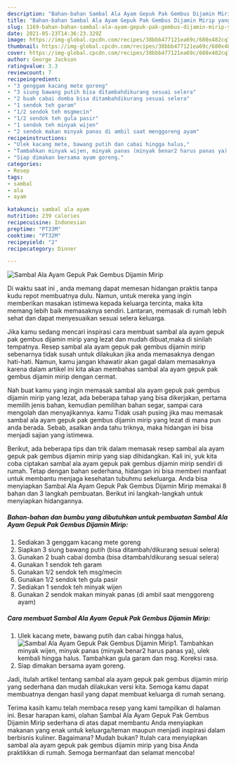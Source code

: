 ```yaml
---
description: "Bahan-bahan Sambal Ala Ayam Gepuk Pak Gembus Dijamin Mirip yang lezat dan Mudah Dibuat"
title: "Bahan-bahan Sambal Ala Ayam Gepuk Pak Gembus Dijamin Mirip yang lezat dan Mudah Dibuat"
slug: 1169-bahan-bahan-sambal-ala-ayam-gepuk-pak-gembus-dijamin-mirip-yang-lezat-dan-mudah-dibuat
date: 2021-05-23T14:36:23.329Z
image: https://img-global.cpcdn.com/recipes/38bbb477121ea69c/680x482cq70/sambal-ala-ayam-gepuk-pak-gembus-dijamin-mirip-foto-resep-utama.jpg
thumbnail: https://img-global.cpcdn.com/recipes/38bbb477121ea69c/680x482cq70/sambal-ala-ayam-gepuk-pak-gembus-dijamin-mirip-foto-resep-utama.jpg
cover: https://img-global.cpcdn.com/recipes/38bbb477121ea69c/680x482cq70/sambal-ala-ayam-gepuk-pak-gembus-dijamin-mirip-foto-resep-utama.jpg
author: George Jackson
ratingvalue: 3.3
reviewcount: 7
recipeingredient:
- "3 genggam kacang mete goreng"
- "3 siung bawang putih bisa ditambahdikurang sesuai selera"
- "2 buah cabai domba bisa ditambahdikurang sesuai selera"
- "1 sendok teh garam"
- "1/2 sendok teh msgmecin"
- "1/2 sendok teh gula pasir"
- "1 sendok teh minyak wijen"
- "2 sendok makan minyak panas di ambil saat menggoreng ayam"
recipeinstructions:
- "Ulek kacang mete, bawang putih dan cabai hingga halus,"
- "Tambahkan minyak wijen, minyak panas (minyak benar2 harus panas ya), ulek kembali hingga halus. Tambahkan gula garam dan msg. Koreksi rasa."
- "Siap dimakan bersama ayam goreng."
categories:
- Resep
tags:
- sambal
- ala
- ayam

katakunci: sambal ala ayam 
nutrition: 239 calories
recipecuisine: Indonesian
preptime: "PT33M"
cooktime: "PT32M"
recipeyield: "2"
recipecategory: Dinner

---
```



![Sambal Ala Ayam Gepuk Pak Gembus Dijamin Mirip](https://img-global.cpcdn.com/recipes/38bbb477121ea69c/680x482cq70/sambal-ala-ayam-gepuk-pak-gembus-dijamin-mirip-foto-resep-utama.jpg)

Di waktu  saat ini , anda memang dapat memesan hidangan praktis tanpa kudu repot membuatnya dulu. Namun, untuk mereka yang ingin memberikan masakan istimewa kepada keluarga tercinta, maka kita memang lebih baik memasaknya sendiri. Lantaran, memasak di rumah lebih sehat dan dapat menyesuaikan sesuai selera keluarga.

Jika kamu sedang mencari inspirasi cara membuat sambal ala ayam gepuk pak gembus dijamin mirip yang lezat dan mudah dibuat,maka di sinilah tempatnya. Resep sambal ala ayam gepuk pak gembus dijamin mirip  sebenarnya tidak susah untuk dilakukan jika anda memasaknya dengan hati-hati. Namun, kamu jangan khawatir akan gagal dalam memasaknya 
karena dalam artikel ini kita akan membahas sambal ala ayam gepuk pak gembus dijamin mirip dengan cermat.  



Nah buat kamu yang ingin memasak sambal ala ayam gepuk pak gembus dijamin mirip yang lezat, ada beberapa tahap yang bisa dikerjakan, pertama memilih jenis bahan, kemudian pemilihan bahan segar, sampai cara mengolah dan menyajikannya. kamu Tidak usah pusing jika mau memasak sambal ala ayam gepuk pak gembus dijamin mirip yang lezat di mana pun anda berada. Sebab, asalkan anda  tahu triknya, maka hidangan ini bisa menjadi sajian yang istimewa.

Berikut, ada beberapa tips dan trik dalam memasak resep sambal ala ayam gepuk pak gembus dijamin mirip yang siap dihidangkan. Kali ini, yuk kita coba ciptakan sambal ala ayam gepuk pak gembus dijamin mirip sendiri di rumah. Tetap dengan bahan sederhana, hidangan ini bisa memberi manfaat untuk membantu menjaga kesehatan tubuhmu sekeluarga. Anda bisa menyiapkan Sambal Ala Ayam Gepuk Pak Gembus Dijamin Mirip memakai 8 bahan dan 3 langkah pembuatan. Berikut ini langkah-langkah untuk menyiapkan hidangannya.

<!--inarticleads1-->

##### Bahan-bahan dan bumbu yang dibutuhkan untuk pembuatan Sambal Ala Ayam Gepuk Pak Gembus Dijamin Mirip:

1. Sediakan 3 genggam kacang mete goreng
1. Siapkan 3 siung bawang putih (bisa ditambah/dikurang sesuai selera)
1. Gunakan 2 buah cabai domba (bisa ditambah/dikurang sesuai selera)
1. Gunakan 1 sendok teh garam
1. Gunakan 1/2 sendok teh msg/mecin
1. Gunakan 1/2 sendok teh gula pasir
1. Sediakan 1 sendok teh minyak wijen
1. Gunakan 2 sendok makan minyak panas (di ambil saat menggoreng ayam)




<!--inarticleads2-->

##### Cara membuat Sambal Ala Ayam Gepuk Pak Gembus Dijamin Mirip:

1. Ulek kacang mete, bawang putih dan cabai hingga halus,
<img src="https://img-global.cpcdn.com/steps/648f72e460b66d71/160x128cq70/sambal-ala-ayam-gepuk-pak-gembus-dijamin-mirip-langkah-memasak-1-foto.jpg" alt="Sambal Ala Ayam Gepuk Pak Gembus Dijamin Mirip">1. Tambahkan minyak wijen, minyak panas (minyak benar2 harus panas ya), ulek kembali hingga halus. Tambahkan gula garam dan msg. Koreksi rasa.
1. Siap dimakan bersama ayam goreng.




Jadi, itulah artikel tentang  sambal ala ayam gepuk pak gembus dijamin mirip  yang sederhana dan mudah dilakukan versi kita. Semoga kamu dapat membuatnya dengan hasil yang dapat membuat keluarga di rumah senang. 

Terima kasih kamu telah membaca resep yang kami tampilkan di halaman ini. Besar harapan kami, olahan  Sambal Ala Ayam Gepuk Pak Gembus Dijamin Mirip sederhana di atas dapat membantu Anda menyiapkan makanan yang enak untuk keluarga/teman maupun menjadi inspirasi dalam berbisnis kuliner. Bagaimana? Mudah bukan? Itulah cara menyiapkan sambal ala ayam gepuk pak gembus dijamin mirip yang bisa Anda praktikkan di rumah. Semoga bermanfaat dan selamat mencoba!

